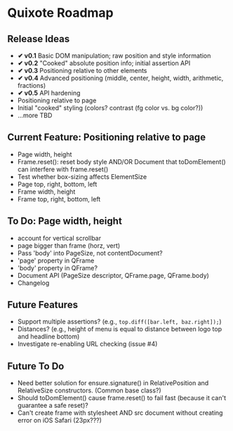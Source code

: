 # Quixote Roadmap

## Release Ideas

* **✔ v0.1** Basic DOM manipulation; raw position and style information
* **✔ v0.2** "Cooked" absolute position info; initial assertion API
* **✔ v0.3** Positioning relative to other elements
* **✔ v0.4** Advanced positioning (middle, center, height, width, arithmetic, fractions)
* **✔ v0.5** API hardening
* Positioning relative to page
* Initial "cooked" styling (colors? contrast (fg color vs. bg color?))
* ...more TBD


## Current Feature: Positioning relative to page

* Page width, height
* Frame.reset(): reset body style AND/OR Document that toDomElement() can interfere with frame.reset()
* Test whether box-sizing affects ElementSize
* Page top, right, bottom, left
* Frame width, height
* Frame top, right, bottom, left


## To Do: Page width, height

* account for vertical scrollbar
* page bigger than frame (horz, vert)
* Pass 'body' into PageSize, not contentDocument?
* 'page' property in QFrame
* 'body' property in QFrame?
* Document API (PageSize descriptor, QFrame.page, QFrame.body)
* Changelog


## Future Features

* Support multiple assertions? (e.g., `top.diff([bar.left, baz.right]);`)
* Distances? (e.g., height of menu is equal to distance between logo top and headline bottom)
* Investigate re-enabling URL checking (issue #4)


## Future To Do

* Need better solution for ensure.signature() in RelativePosition and RelativeSize constructors. (Common base class?)
* Should toDomElement() cause frame.reset() to fail fast (because it can't guarantee a safe reset)?
* Can't create frame with stylesheet AND src document without creating error on iOS Safari (23px???)